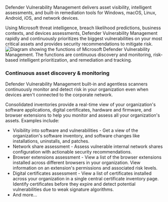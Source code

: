 Defender Vulnerability Management delivers asset visibility, intelligent assessments, and built-in remediation tools for Windows, macOS, Linux, Android, iOS, and network devices.

Using Microsoft threat intelligence, breach likelihood predictions, business contexts, and devices assessments, Defender Vulnerability Management rapidly and continuously prioritizes the biggest vulnerabilities on your most critical assets and provides security recommendations to mitigate risk.![Diagram showing the functions of Microsoft Defender Vulnerability Management. The functions are continuous discovery and monitoring, risk-based intelligent prioritization, and remediation and tracking.](https://learn.microsoft.com/en-us/training/wwl-sci/describe-threat-protection-with-microsoft-365-defender/media/defender-vulnerability-management-asset-inline.png)
### Continuous asset discovery & monitoring
Defender Vulnerability Management built-in and agentless scanners continuously monitor and detect risk in your organization even when devices aren't connected to the corporate network.

Consolidated inventories provide a real-time view of your organization's software applications, digital certificates, hardware and firmware, and browser extensions to help you monitor and assess all your organization's assets. Examples include:

- Visibility into software and vulnerabilities - Get a view of the organization's software inventory, and software changes like installations, uninstalls, and patches.
- Network share assessment - Assess vulnerable internal network shares configuration with actionable security recommendations.
- Browser extensions assessment - View a list of the browser extensions installed across different browsers in your organization. View information on an extension's permissions and associated risk levels.
- Digital certificates assessment - View a list of certificates installed across your organization in a single central certificate inventory page. Identify certificates before they expire and detect potential vulnerabilities due to weak signature algorithms.
- And more...
